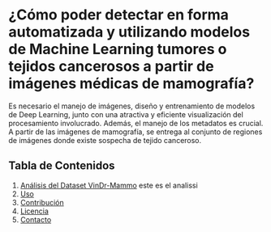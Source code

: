 # ¿Cómo poder detectar en forma automatizada y utilizando modelos de Machine Learning tumores o tejidos cancerosos a partir de imágenes médicas de mamografía?

Es necesario el manejo de imágenes, diseño y entrenamiento de modelos de Deep Learning, junto con una atractiva y eficiente visualización del procesamiento involucrado. Además, el manejo de los metadatos es crucial. A partir de las imágenes de mamografía, se entrega al conjunto de regiones de imágenes donde existe sospecha de tejido canceroso.

## Tabla de Contenidos

1. [Análisis del Dataset VinDr-Mammo](#AnálisisDatasetVinDr-Mammo.ipynb)
   este es el analissi
3. [Uso](#uso)
4. [Contribución](#contribución)
5. [Licencia](#licencia)
6. [Contacto](#contacto)

